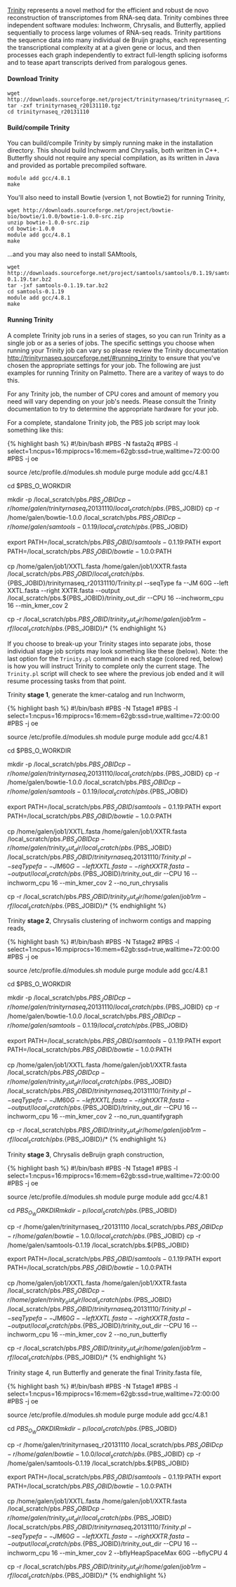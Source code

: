 
[Trinity](http://trinityrnaseq.sourceforge.net/) represents a novel method for the efficient and robust 
de novo reconstruction of transcriptomes from RNA-seq data. Trinity combines three independent software 
modules: Inchworm, Chrysalis, and Butterfly, applied sequentially to process large volumes of RNA-seq 
reads. Trinity partitions the sequence data into many individual de Bruijn graphs, each representing the 
transcriptional complexity at at a given gene or locus, and then processes each graph independently to 
extract full-length splicing isoforms and to tease apart transcripts derived from paralogous genes. 

#### Download Trinity 

    wget http://downloads.sourceforge.net/project/trinityrnaseq/trinityrnaseq_r20131110.tgz
    tar -zxf trinityrnaseq_r20131110.tgz
    cd trinityrnaseq_r20131110

#### Build/compile Trinity

You can build/compile Trinity by simply running make in the installation directory.  This should build 
Inchworm and Chrysalis, both written in C++.  Butterfly should not require any special compilation, as 
its written in Java and provided as portable precompiled software.

    module add gcc/4.8.1
    make

You'll also need to install Bowtie (version 1, not Bowtie2) for running Trinity,

    wget http://downloads.sourceforge.net/project/bowtie-bio/bowtie/1.0.0/bowtie-1.0.0-src.zip
    unzip bowtie-1.0.0-src.zip
    cd bowtie-1.0.0
    module add gcc/4.8.1
    make

...and you may also need to install SAMtools,

    wget http://downloads.sourceforge.net/project/samtools/samtools/0.1.19/samtools-0.1.19.tar.bz2
    tar -jxf samtools-0.1.19.tar.bz2
    cd samtools-0.1.19
    module add gcc/4.8.1
    make

#### Running Trinity

A complete Trinity job runs in a series of stages, so you can run Trinity as a single job or as a 
series of jobs.  The specific settings you choose when running your Trinity job can vary so please 
review the Trinity documentation <http://trinityrnaseq.sourceforge.net/#running_trinity> to ensure 
that you've chosen the appropriate settings for your job.  The following are just examples for running 
Trinity on Palmetto.  There are a varitey of ways to do this.

For any Trinity job, the number of CPU cores and amount of memory you need will vary depending on 
your job's needs.  Please consult the Trinity documentation to try to determine the appropriate 
hardware for your job.

For a complete, standalone Trinity job, the PBS job script may look something like this:

{% highlight bash %}
#!/bin/bash
#PBS -N fasta2q
#PBS -l select=1:ncpus=16:mpiprocs=16:mem=62gb:ssd=true,walltime=72:00:00
#PBS -j oe 

source /etc/profile.d/modules.sh
module purge
module add gcc/4.8.1

cd $PBS_O_WORKDIR

mkdir -p /local_scratch/pbs.${PBS_JOBID}
cp -r /home/galen/trinityrnaseq_r20131110 /local_scratch/pbs.${PBS_JOBID}
cp -r /home/galen/bowtie-1.0.0 /local_scratch/pbs.${PBS_JOBID}
cp -r /home/galen/samtools-0.1.19 /local_scratch/pbs.${PBS_JOBID}

export PATH=/local_scratch/pbs.${PBS_JOBID}/samtools-0.1.19:$PATH
export PATH=/local_scratch/pbs.${PBS_JOBID}/bowtie-1.0.0:$PATH

cp /home/galen/job1/XXTL.fasta /home/galen/job1/XXTR.fasta /local_scratch/pbs.${PBS_JOBID}
/local_scratch/pbs.${PBS_JOBID}/trinityrnaseq_r20131110/Trinity.pl --seqType fa --JM 60G --left XXTL.fasta --right XXTR.fasta --output /local_scratch/pbs.${PBS_JOBID}/trinity_out_dir --CPU 16 --inchworm_cpu 16 --min_kmer_cov 2

cp -r /local_scratch/pbs.${PBS_JOBID}/trinity_out_dir /home/galen/job1
rm -rf /local_scratch/pbs.${PBS_JOBID}/*
{% endhighlight %}

If you choose to break-up your Trinity stages into separate jobs, those individual stage job 
scripts may look something like these (below).  Note:  the last option for the `Trinity.pl` 
command in each stage (colored red, below) is how you will instruct Trinity to complete only the 
current stage.  The `Trinity.pl` script will check to see where the previous job ended and it will 
resume processing tasks from that point.

Trinity **stage 1**, generate the kmer-catalog and run Inchworm,

{% highlight bash %}
#!/bin/bash
#PBS -N Tstage1
#PBS -l select=1:ncpus=16:mpiprocs=16:mem=62gb:ssd=true,walltime=72:00:00
#PBS -j oe 

source /etc/profile.d/modules.sh
module purge
module add gcc/4.8.1

cd $PBS_O_WORKDIR

mkdir -p /local_scratch/pbs.${PBS_JOBID}
cp -r /home/galen/trinityrnaseq_r20131110 /local_scratch/pbs.${PBS_JOBID}
cp -r /home/galen/bowtie-1.0.0 /local_scratch/pbs.${PBS_JOBID}
cp -r /home/galen/samtools-0.1.19 /local_scratch/pbs.${PBS_JOBID}

export PATH=/local_scratch/pbs.${PBS_JOBID}/samtools-0.1.19:$PATH
export PATH=/local_scratch/pbs.${PBS_JOBID}/bowtie-1.0.0:$PATH

cp /home/galen/job1/XXTL.fasta /home/galen/job1/XXTR.fasta /local_scratch/pbs.${PBS_JOBID}
cp -r /home/galen/trinity_out_dir /local_scratch/pbs.${PBS_JOBID}
/local_scratch/pbs.${PBS_JOBID}/trinityrnaseq_r20131110/Trinity.pl --seqType fa --JM 60G --left XXTL.fasta --right XXTR.fasta --output /local_scratch/pbs.${PBS_JOBID}/trinity_out_dir --CPU 16 --inchworm_cpu 16 --min_kmer_cov 2 --no_run_chrysalis

cp -r /local_scratch/pbs.${PBS_JOBID}/trinity_out_dir /home/galen/job1
rm -rf /local_scratch/pbs.${PBS_JOBID}/*
{% endhighlight %}


Trinity **stage 2**, Chrysalis clustering of inchworm contigs and mapping reads,

{% highlight bash %}
#!/bin/bash
#PBS -N Tstage2
#PBS -l select=1:ncpus=16:mpiprocs=16:mem=62gb:ssd=true,walltime=72:00:00
#PBS -j oe 

source /etc/profile.d/modules.sh
module purge
module add gcc/4.8.1

cd $PBS_O_WORKDIR

mkdir -p /local_scratch/pbs.${PBS_JOBID}
cp -r /home/galen/trinityrnaseq_r20131110 /local_scratch/pbs.${PBS_JOBID}
cp -r /home/galen/bowtie-1.0.0 /local_scratch/pbs.${PBS_JOBID}
cp -r /home/galen/samtools-0.1.19 /local_scratch/pbs.${PBS_JOBID}

export PATH=/local_scratch/pbs.${PBS_JOBID}/samtools-0.1.19:$PATH
export PATH=/local_scratch/pbs.${PBS_JOBID}/bowtie-1.0.0:$PATH

cp /home/galen/job1/XXTL.fasta /home/galen/job1/XXTR.fasta /local_scratch/pbs.${PBS_JOBID}
cp -r /home/galen/trinity_out_dir /local_scratch/pbs.${PBS_JOBID}
/local_scratch/pbs.${PBS_JOBID}/trinityrnaseq_r20131110/Trinity.pl --seqType fa --JM 60G --left XXTL.fasta --right XXTR.fasta --output /local_scratch/pbs.${PBS_JOBID}/trinity_out_dir --CPU 16 --inchworm_cpu 16 --min_kmer_cov 2 --no_run_quantifygraph

cp -r /local_scratch/pbs.${PBS_JOBID}/trinity_out_dir /home/galen/job1
rm -rf /local_scratch/pbs.${PBS_JOBID}/*
{% endhighlight %}

Trinity **stage 3**, Chrysalis deBruijn graph construction,

{% highlight bash %}
#!/bin/bash
#PBS -N Tstage1
#PBS -l select=1:ncpus=16:mpiprocs=16:mem=62gb:ssd=true,walltime=72:00:00
#PBS -j oe 

source /etc/profile.d/modules.sh
module purge
module add gcc/4.8.1

cd $PBS_O_WORKDIR
mkdir -p /local_scratch/pbs.${PBS_JOBID}

cp -r /home/galen/trinityrnaseq_r20131110 /local_scratch/pbs.${PBS_JOBID}
cp -r /home/galen/bowtie-1.0.0 /local_scratch/pbs.${PBS_JOBID}
cp -r /home/galen/samtools-0.1.19 /local_scratch/pbs.${PBS_JOBID}

export PATH=/local_scratch/pbs.${PBS_JOBID}/samtools-0.1.19:$PATH
export PATH=/local_scratch/pbs.${PBS_JOBID}/bowtie-1.0.0:$PATH

cp /home/galen/job1/XXTL.fasta /home/galen/job1/XXTR.fasta /local_scratch/pbs.${PBS_JOBID}
cp -r /home/galen/trinity_out_dir /local_scratch/pbs.${PBS_JOBID}
/local_scratch/pbs.${PBS_JOBID}/trinityrnaseq_r20131110/Trinity.pl --seqType fa --JM 60G --left XXTL.fasta --right XXTR.fasta --output /local_scratch/pbs.${PBS_JOBID}/trinity_out_dir --CPU 16 --inchworm_cpu 16 --min_kmer_cov 2 --no_run_butterfly

cp -r /local_scratch/pbs.${PBS_JOBID}/trinity_out_dir /home/galen/job1
rm -rf /local_scratch/pbs.${PBS_JOBID}/*
{% endhighlight %}


Trinity stage 4, run Butterfly and generate the final Trinity.fasta file,

{% highlight bash %}
#!/bin/bash
#PBS -N Tstage1
#PBS -l select=1:ncpus=16:mpiprocs=16:mem=62gb:ssd=true,walltime=72:00:00
#PBS -j oe 

source /etc/profile.d/modules.sh
module purge
module add gcc/4.8.1

cd $PBS_O_WORKDIR
mkdir -p /local_scratch/pbs.${PBS_JOBID}

cp -r /home/galen/trinityrnaseq_r20131110 /local_scratch/pbs.${PBS_JOBID}
cp -r /home/galen/bowtie-1.0.0 /local_scratch/pbs.${PBS_JOBID}
cp -r /home/galen/samtools-0.1.19 /local_scratch/pbs.${PBS_JOBID}

export PATH=/local_scratch/pbs.${PBS_JOBID}/samtools-0.1.19:$PATH
export PATH=/local_scratch/pbs.${PBS_JOBID}/bowtie-1.0.0:$PATH

cp /home/galen/job1/XXTL.fasta /home/galen/job1/XXTR.fasta /local_scratch/pbs.${PBS_JOBID}
cp -r /home/galen/trinity_out_dir /local_scratch/pbs.${PBS_JOBID}
/local_scratch/pbs.${PBS_JOBID}/trinityrnaseq_r20131110/Trinity.pl --seqType fa --JM 60G --left XXTL.fasta --right XXTR.fasta --output /local_scratch/pbs.${PBS_JOBID}/trinity_out_dir --CPU 16 --inchworm_cpu 16 --min_kmer_cov 2 --bflyHeapSpaceMax 60G --bflyCPU 4

cp -r /local_scratch/pbs.${PBS_JOBID}/trinity_out_dir /home/galen/job1
rm -rf /local_scratch/pbs.${PBS_JOBID}/*
{% endhighlight %}



